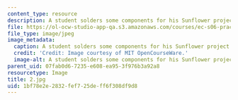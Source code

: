 ```yaml
---
content_type: resource
description: A student solders some components for his Sunflower project.
file: https://ol-ocw-studio-app-qa.s3.amazonaws.com/courses/ec-s06-practical-electronics-fall-2004/1bf78e2e2832fef725deff6f308df9d8_2.jpg
file_type: image/jpeg
image_metadata:
  caption: A student solders some components for his Sunflower project.
  credit: 'Credit: Image courtesy of MIT OpenCourseWare.'
  image-alt: A student solders some components for his Sunflower project.
parent_uid: 07fab0d6-7235-e608-ea95-3f976b3a92a8
resourcetype: Image
title: 2.jpg
uid: 1bf78e2e-2832-fef7-25de-ff6f308df9d8
---
```

